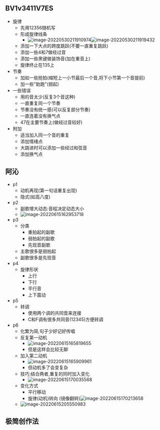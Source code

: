 ## BV1v3411V7ES

+ 旋律
  + 先用12356随机写
  + 形成旋律线条
    + ![image-20220530211910974](https://cdn.jsdelivr.net/gh/innnky/images@master/uPic/image-20220530211910974.png)![image-20220530211919432](https://cdn.jsdelivr.net/gh/innnky/images@master/uPic/image-20220530211919432.png)
  + 添加一下大点的跨度跳跃(不要一直重复跳跃)
  + 添加一些4和7做经过音
  + 添加一些黑键做装饰音(加在重音上)
  + 旋律终止在135上
+ 节奏
  + 加如一些抢拍(缩短上一小节最后一个音,将下小节第一个音提前)
  + 加一些"助跑"(弱起)
+ 一些错误
  + 用的音太少(反复3个音这种)
  + 一直重复同一个节奏
  + 节奏没有统一感(可以反复部分节奏)
  + 一直连着没有换气点
  + 47在主要节奏上(做经过音较好)
+ 附加
  + 适当加入同一个音的重复
  + 添加情绪点
  + 大跳进时可以添加一些经过和弦音
  + 添加换气点

## 阿沁

+ p1
  + 动机再现(第一句话重复出现)
  + 隐式(如高八度)
+ p2
  + 副歌增大动态:音程决定动态大小
  + ![image-20220615162953718](https://cdn.jsdelivr.net/gh/innnky/images@master/uPic/image-20220615162953718.png)
+ p3
  + 分类
    + 重拍起的副歌
    + 弱拍起的副歌
    + 先现音副歌
  + 主歌很多是弱拍起
  + 副歌很多是先现音
+ p4
  + 旋律形状
    + 上行
    + 下行
    + 平行音
    + 上下震动
+ p5
  + 转调
    + 使用两个调的共同音来连接
    + C和F调有很多共同音(12345)方便转调
+ p6
  + 化繁为简,句子少好记好传唱
  + 反复第一动机
    + ![image-20220615165819655](https://cdn.jsdelivr.net/gh/innnky/images@master/uPic/image-20220615165819655.png)
    + 但是这样会比较无聊
  + 加入第二动机
    + ![image-20220615165909961](https://cdn.jsdelivr.net/gh/innnky/images@master/uPic/image-20220615165909961.png)
    + 但动机多了会变复杂
  + 技巧:结合两者,重复的同时加入变化
    + ![image-20220615170035568](https://cdn.jsdelivr.net/gh/innnky/images@master/uPic/image-20220615170035568.png)
  + 变化方式
    + 平行移动
    + 旋律(动机)转向   (镜像翻转)![image-20220615170213658](https://cdn.jsdelivr.net/gh/innnky/images@master/uPic/image-20220615170213658.png)
  + ![image-20220615205550983](https://cdn.jsdelivr.net/gh/innnky/images@master/uPic/image-20220615205550983.png)

## 极简创作法



